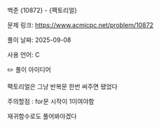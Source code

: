 백준 {10872} - {팩토리얼}



문제 링크: https://www.acmicpc.net/problem/10872



풀이 날짜: 2025-09-08



사용 언어: C



✏️ 풀이 아이디어



팩토리얼은 그냥 반복문 한번 써주면 됐었다



주의할점 : for문 시작이 1이여야함 



재귀함수로도 풀어봐야겠다

